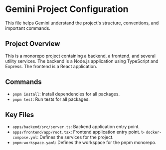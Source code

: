 # Gemini Project Configuration

This file helps Gemini understand the project's structure, conventions, and important commands.

## Project Overview

This is a monorepo project containing a backend, a frontend, and several utility services. The backend is a Node.js application using TypeScript and Express. The frontend is a React application.

## Commands

-   `pnpm install`: Install dependencies for all packages.
-   `pnpm test`: Run tests for all packages.

## Key Files

-   `apps/backend/src/server.ts`: Backend application entry point.
-   `apps/frontend/app/root.tsx`: Frontend application entry point.
t-   `docker-compose.yml`: Defines the services for the project.
-   `pnpm-workspace.yaml`: Defines the workspace for the pnpm monorepo.
